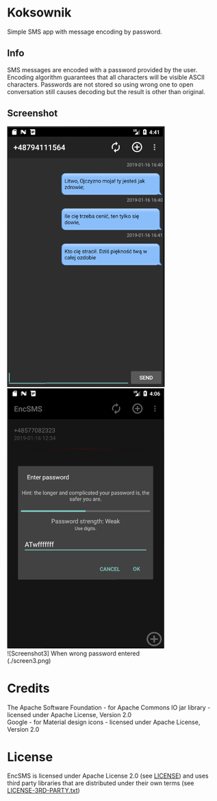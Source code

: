 # Koksownik
Simple SMS app with message encoding by password.<br />

## Info
SMS messages are encoded with a password provided by the user. Encoding algorithm guarantees that all characters will be visible ASCII characters. Passwords are not stored so using wrong one to open conversation still causes decoding but the result is other than original.

## Screenshot
![Screenshot1](./screen1.png)<br />
![Screenshot2](./screen2.png)<br />
![Screenshot3]
When wrong password entered<br />
(./screen3.png)<br />

# Credits
The Apache Software Foundation - for Apache Commons IO jar library - licensed under Apache License, Version 2.0<br />
Google - for Material design icons - licensed under Apache License, Version 2.0<br />

# License
EncSMS is licensed under Apache License 2.0 (see [LICENSE](./LICENSE)) and uses third party libraries that are distributed under their own terms (see [LICENSE-3RD-PARTY.txt](./LICENSE-3RD-PARTY.txt))
